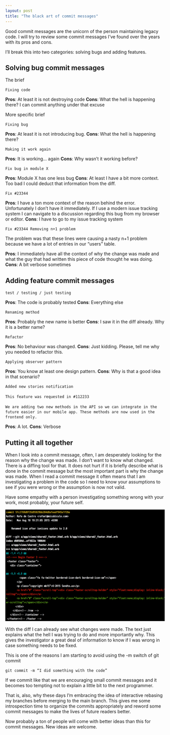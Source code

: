 ```yaml
---
layout: post
title: "The black art of commit messages"
---
```

Good commit messages are the unicorn of the person maintaining legacy code. I will try to review some commit messages I’ve found over the years with its pros and cons.

I’ll break this into two categories: solving bugs and adding features.

## Solving bug commit messages

The brief

```
Fixing code
```

**Pros**: At least it is not destroying code
**Cons**: What the hell is happening there? I can commit anything under that excuse

More specific brief

```
Fixing bug
```

**Pros**: At least it is not introducing bug.
**Cons**: What the hell is happening there?

```
Making it work again
```

**Pros**: It is working… again
**Cons**: Why wasn’t it working before?

```
Fix bug in module X
```

**Pros**: Module X has one less bug
**Cons**: At least I have a bit more context. Too bad I could deduct that information from the diff.

```
Fix #23344
```

**Pros**: I have a ton more context of the reason behind the error. Unfortunately I don’t have it immediately. If I use a modern issue tracking system I can navigate to a discussion regarding this bug from my browser or editor.
**Cons**: I have to go to my issue tracking system

```
Fix #23344 Removing n+1 problem
```

The problem was that these lines were causing a nasty n+1 problem because we have a lot of entries in our “users” table.

**Pros**: I immediately have all the context of why the change was made and what the guy that had written this piece of code thought he was doing.
**Cons**: A bit verbose sometimes

## Adding feature commit messages

```
test / testing / just testing
```

**Pros**: The code is probably tested
**Cons**: Everything else

```
Renaming method
```

**Pros**: Probably the new name is better
**Cons**: I saw it in the diff already. Why it is a better name?

```
Refactor
```

**Pros**: No behaviour was changed.
**Cons**: Just kidding. Please, tell me why you needed to refactor this.

```
Applying observer pattern
```

**Pros**: You know at least one design pattern.
**Cons**: Why is that a good idea in that scenario?

```
Added new stories notification

This feature was requested in #112233

We are adding two new methods in the API so we can integrate in the future easier in our mobile app. These methods are now used in the frontend only.
```

**Pros**: A lot.
**Cons**: Verbose

## Putting it all together

When I look into a commit message, often, I am desperately looking for the reason why the change was made. I don’t want to know what changed. There is a diffing tool for that. It does not hurt if it is briefly describe what is done in the commit message but the most important part is why the change was made. When I read a commit message it often means that I am investigating a problem in the code so I need to know your assumptions to see if you were wrong or the assumption is now not valid.

Have some empathy with a person investigating something wrong with your work, most probably, your future self.

![](/assets/posts/2016-04-05-the_black_art_of_commit_messages/01.png)

With the diff I can already see what changes were made. The text just explains what the hell I was trying to do and more importantly why. This gives the investigator a great deal of information to know if I was wrong in case something needs to be fixed.

This is one of the reasons I am starting to avoid using the -m switch of git commit

```
git commit -m “I did something with the code”
```

If we commit like that we are encouraging small commit messages and it becomes too tempting not to explain a little bit to the next programmer.

That is, also, why these days I’m embracing the idea of interactive rebasing my branches before merging to the main branch. This gives me some introspection time to organize the commits appropriately and reword some commit messages to make the lives of future readers better.

Now probably a ton of people will come with better ideas than this for commit messages. New ideas are welcome.
